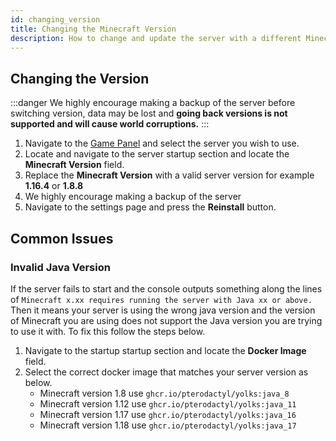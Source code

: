 ```yaml
---
id: changing_version
title: Changing the Minecraft Version
description: How to change and update the server with a different Minecraft version.
---
```


## Changing the Version
:::danger
We highly encourage making a backup of the server before switching version, data may be lost and **going back versions is not supported and will cause world corruptions.**
:::

1. Navigate to the [Game Panel](https://hrzn.link/panel) and select the server you wish to use.
2. Locate and navigate to the server startup section and locate the **Minecraft Version** field.
3. Replace the **Minecraft Version** with a valid server version for example **1.16.4** or **1.8.8**
4. We highly encourage making a backup of the server
5. Navigate to the settings page and press the **Reinstall** button.

## Common Issues
### Invalid Java Version
If the server fails to start and the console outputs something along the lines of ``Minecraft x.xx requires running the server with Java xx or above.`` Then it means your server is using the wrong java version and the version of Minecraft you are using does not support the Java version you are trying to use it with. To fix this follow the steps below.
1. Navigate to the startup startup section and locate the **Docker Image** field.
2. Select the correct docker image that matches your server version as below.
    - Minecraft version 1.8 use `ghcr.io/pterodactyl/yolks:java_8`
    - Minecraft version 1.12 use `ghcr.io/pterodactyl/yolks:java_11`
    - Minecraft version 1.17 use `ghcr.io/pterodactyl/yolks:java_16`
    - Minecraft version 1.18 use `ghcr.io/pterodactyl/yolks:java_17`
